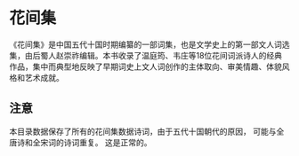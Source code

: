 花间集
=====

《花间集》是中国五代十国时期编纂的一部词集，也是文学史上的第一部文人词选集，由后蜀人赵崇祚编辑。本书收录了温庭筠、韦庄等18位花间词派诗人的经典作品，集中而典型地反映了早期词史上文人词创作的主体取向、审美情趣、体貌风格和艺术成就。


## 注意

本目录数据保存了所有的花间集数据诗词，由于五代十国朝代的原因， 可能与全唐诗和全宋词的诗词重复。  这是正常的。 



